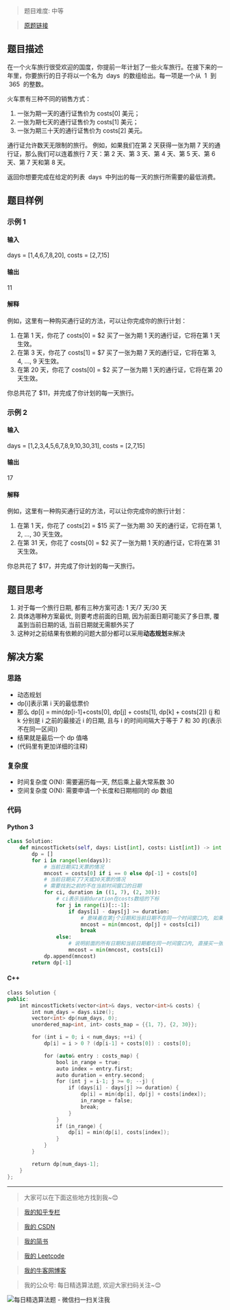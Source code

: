 > 题目难度: 中等

> [原题链接](https://leetcode-cn.com/problems/minimum-cost-for-tickets/)

## 题目描述

在一个火车旅行很受欢迎的国度，你提前一年计划了一些火车旅行。在接下来的一年里，你要旅行的日子将以一个名为  days  的数组给出。每一项是一个从  1  到  365  的整数。

火车票有三种不同的销售方式：

1. 一张为期一天的通行证售价为 costs[0] 美元；
2. 一张为期七天的通行证售价为 costs[1] 美元；
3. 一张为期三十天的通行证售价为 costs[2] 美元。

通行证允许数天无限制的旅行。 例如，如果我们在第 2 天获得一张为期 7 天的通行证，那么我们可以连着旅行 7 天：第 2 天、第 3 天、第 4 天、第 5 天、第 6 天、第 7 天和第 8 天。

返回你想要完成在给定的列表  days  中列出的每一天的旅行所需要的最低消费。

## 题目样例

### 示例 1

#### 输入

days = [1,4,6,7,8,20], costs = [2,7,15]

#### 输出

11

#### 解释

例如，这里有一种购买通行证的方法，可以让你完成你的旅行计划：

1. 在第 1 天，你花了 costs[0] = \$2 买了一张为期 1 天的通行证，它将在第 1 天生效。
2. 在第 3 天，你花了 costs[1] = \$7 买了一张为期 7 天的通行证，它将在第 3, 4, ..., 9 天生效。
3. 在第 20 天，你花了 costs[0] = \$2 买了一张为期 1 天的通行证，它将在第 20 天生效。

你总共花了 \$11，并完成了你计划的每一天旅行。

### 示例 2

#### 输入

days = [1,2,3,4,5,6,7,8,9,10,30,31], costs = [2,7,15]

#### 输出

17

#### 解释

例如，这里有一种购买通行证的方法，可以让你完成你的旅行计划：

1. 在第 1 天，你花了 costs[2] = \$15 买了一张为期 30 天的通行证，它将在第 1, 2, ..., 30 天生效。
2. 在第 31 天，你花了 costs[0] = \$2 买了一张为期 1 天的通行证，它将在第 31 天生效。

你总共花了 \$17，并完成了你计划的每一天旅行。

## 题目思考

1. 对于每一个旅行日期, 都有三种方案可选: 1 天/7 天/30 天
2. 具体选哪种方案最优, 则要考虑前面的日期, 因为前面日期可能买了多日票, 覆盖到当前日期的话, 当前日期就无需额外买了
3. 这种对之前结果有依赖的问题大部分都可以采用**动态规划**来解决

## 解决方案

### 思路

- 动态规划
- dp\[i\]表示第 i 天的最低票价
- 那么 dp\[i\] = min(dp\[i-1\]+costs[0], dp\[j\] + costs[1], dp\[k\] + costs[2]) (j 和 k 分别是 i 之前的最接近 i 的日期, 且与 i 的时间间隔大于等于 7 和 30 的(表示不在同一区间))
- 结果就是最后一个 dp 值咯
- (代码里有更加详细的注释)

### 复杂度

- 时间复杂度 O(N): 需要遍历每一天, 然后乘上最大常系数 30
- 空间复杂度 O(N): 需要申请一个长度和日期相同的 dp 数组

### 代码

#### Python 3

```python
class Solution:
    def mincostTickets(self, days: List[int], costs: List[int]) -> int:
        dp = []
        for i in range(len(days)):
            # 当前日期买1天票的情况
            mncost = costs[0] if i == 0 else dp[-1] + costs[0]
            # 当前日期买了7天或30天票的情况
            # 需要找到之前的不在当前时间窗口的日期
            for ci, duration in ((1, 7), (2, 30)):
                # ci表示当前duration在costs数组的下标
                for j in range(i)[::-1]:
                    if days[i] - days[j] >= duration:
                        # 意味着在第j个日期和当前日期不在同一个时间窗口内, 如果当前日期想买这个时间窗口票的话, 必须在那个日期基础上加上当前时间窗口的价格
                        mncost = min(mncost, dp[j] + costs[ci])
                        break
                else:
                    # 说明前面的所有日期和当前日期都在同一时间窗口内, 直接买一张票就能全部覆盖
                    mncost = min(mncost, costs[ci])
            dp.append(mncost)
        return dp[-1]
```

#### C++

```cpp
class Solution {
public:
    int mincostTickets(vector<int>& days, vector<int>& costs) {
        int num_days = days.size();
        vector<int> dp(num_days, 0);
        unordered_map<int, int> costs_map = {{1, 7}, {2, 30}};

        for (int i = 0; i < num_days; ++i) {
            dp[i] = i > 0 ? (dp[i-1] + costs[0]) : costs[0];

            for (auto& entry : costs_map) {
                bool in_range = true;
                auto index = entry.first;
                auto duration = entry.second;
                for (int j = i-1; j >= 0; --j) {
                    if (days[i] - days[j] >= duration) {
                        dp[i] = min(dp[i], dp[j] + costs[index]);
                        in_range = false;
                        break;
                    }
                }
                if (in_range) {
                    dp[i] = min(dp[i], costs[index]);
                }
            }
        }

        return dp[num_days-1];
    }
};
```

---

> 大家可以在下面这些地方找到我~😊

> [我的知乎专栏](https://zhuanlan.zhihu.com/c_1242508721932464128)

> [我的 CSDN](https://me.csdn.net/zjulyx1993)

> [我的简书](https://www.jianshu.com/u/3a17f1fdfd67)

> [我的 Leetcode](https://leetcode-cn.com/u/suibianfahui/)

> [我的牛客网博客](https://blog.nowcoder.net/zjulyx)

> 我的公众号: 每日精选算法题, 欢迎大家扫码关注~😊

![每日精选算法题 - 微信扫一扫关注我](https://mmbiz.qpic.cn/mmbiz_jpg/1KjZicMlYPMgZWmoL4eYcs6UcfmvsetDWME2YJyaCp9oT9z3U573FWENBNhyOByxYI0epew6O37hiaOhdh90QeJg/640?wx_fmt=jpeg&tp=webp&wxfrom=5&wx_lazy=1&wx_co=1)
